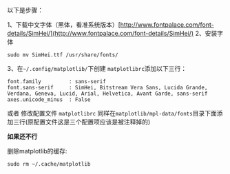 
以下是步骤：

1、下载中文字体（黑体，看准系统版本）[http://www.fontpalace.com/font-details/SimHei/](http://www.fontpalace.com/font-details/SimHei/)
2、安装字体

```
sudo mv SimHei.ttf /usr/share/fonts/
```

3、在`~/.config/matplotlib/`下创建 `matplotlibrc`添加以下三行：

```
font.family         : sans-serif        
font.sans-serif     : SimHei, Bitstream Vera Sans, Lucida Grande, Verdana, Geneva, Lucid, Arial, Helvetica, Avant Garde, sans-serif   
axes.unicode_minus  : False
```

或者 修改配置文件 `matplotlibrc` 同样在`matplotlib/mpl-data/fonts`目录下面添加三行(原配置文件这是三个配置项应该是被注释掉的)

**如果还不行**

删除matplotlib的缓存:
```
sudo rm ~/.cache/matplotlib
```
